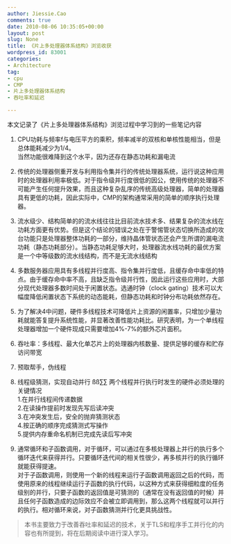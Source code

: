 ```yaml
---
author: Jiessie.Cao
comments: true
date: 2010-08-06 10:35:05+00:00
layout: post
slug: None
title: 《片上多处理器体系结构》浏览收获
wordpress_id: 83001
categories:
- Architecture
tag:
- cpu
- CMP
- 片上多处理器体系结构
- 吞吐率和延迟

---
```


本文记录了《片上多处理器体系结构》浏览过程中学习到的一些笔记内容<!--more-->

  
  1. CPU功耗与频率f与电压平方的乘积，频率减半的双核和单核性能相当，但是总体能耗减少为1/4。       
当然功能很难降到这个水平，因为还存在静态功耗和漏电流
   
  2. 传统的处理器侧重开发与利用指令集并行的传统处理器系统，运行说这种应用时的处理器利用率极低。对于指令级并行度很低的因公，使用传统的处理器不可能产生任何提升效果，而且这种复杂乱序的传统高级处理器，简单的处理器具有更低的功耗，因此实际中，CMP的架构通常采用的简单的顺序执行处理器。
   
  3. 流水级少、结构简单的的流水线往往比目前流水技术多、结果复杂的流水线在功耗方面更有优势。但是这个结论的错误之处在于警惕管状态切换所造成的攻台功能只是处理器整体功耗的一部分，维持晶体管状态还会产生所谓的漏电流功耗（静态功耗部分）。当静态功耗足够大时，处理器流水线功耗的最优方案是一个中等级数的流水线结构，而不是无流水线结构
   
  4. 多数服务器应用具有多线程并行度高、指令集并行度低，且缓存命中率低的特点。由于缓存命中率不高，且缺乏指令级并行性，因此运行这些应用时，大部分现代处理器多数时间处于闲置状态。选通时钟（clock gating）技术可以大幅度降低闲置状态下系统的动态能耗，但静态功耗和时钟分布功耗依然存在。
   
  5. 为了解决4中问题，硬件多线程技术可降低片上资源的闲置率，只增加少量功耗就能答复提升系统性能，并显著改善性能功耗比。研究表明，为一个单线程处理器增加一个硬件现成只需要增加4%-7%的额外芯片面积。
   
  6. 吞吐率：多线程、最大化单芯片上的处理器内核数量、提供足够的缓存和贮存访问带宽
   
  7. 预取帮手，伪线程
   
  8. 线程级猜测，实现自动并行       ßß∑∑
两个线程并行执行时发生的硬件必须处理的关键情况        
1.在并行线程间传递数据        
2.在读操作提前时发现先写后读冲突        
3.在冲突发生后，安全的抛弃猜测状态        
4.按正确的顺序完成猜测式写操作        
5.提供内存重命名机制已完成先读后写冲突
   
  9. 通常循环和子函数调用，对于循环，可以通过在多核处理器上并行的执行多个循环迭代来获得并行。只要循环迭代间的相关性很少，再多核并行的执行循环就能获得提速。       
对于子函数调用，则使用一个新的线程来运行子函数调用返回之后的代码，而使用原来的线程继续运行子函数的执行代码，以这种方式来获得细粒度的任务级别的并行，只要子函数的返回值是可猜测的（通常在没有返回值的时候）并且任何子函数造成的边际效应不会被立即调用到，那么这两个线程就可以并行的执行。相对循环来说，对子函数猜测并行化更具挑战性。
 

>   
> 
> 本书主要致力于改善吞吐率和延迟的技术，关于TLS和程序手工并行化的内容也有所提到，将在后期阅读中进行深入学习。
